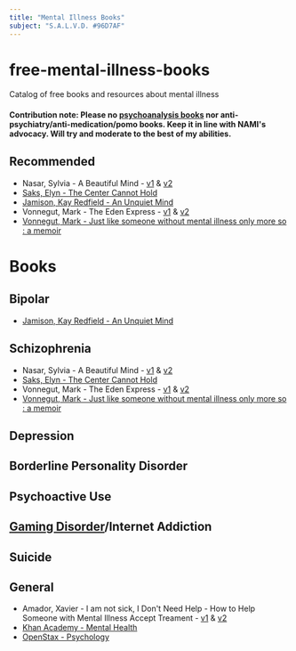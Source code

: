 ```yaml
---
title: "Mental Illness Books"
subject: "S.A.L.V.D. #96D7AF"
---
```


# free-mental-illness-books
Catalog of free books and resources about mental illness

#### Contribution note: Please no [psychoanalysis books](https://www.psychologytoday.com/us/articles/199601/carl-sagan) nor anti-psychiatry/anti-medication/pomo books. Keep it in line with NAMI's  advocacy. Will try and moderate to the best of my abilities.


## Recommended
* Nasar, Sylvia - A Beautiful Mind - [v1](https://archive.org/details/beautifulmind00sylv) & [v2](https://archive.org/details/beautifulmindli00nasa)
* [Saks, Elyn - The Center Cannot Hold](https://archive.org/details/centercannothold00saks_0)
* [Jamison, Kay Redfield - An Unquiet Mind](https://archive.org/details/unquietmindmemoi00jami)
* Vonnegut, Mark - The Eden Express - [v1](https://archive.org/details/edenexpress00vonn) & [v2](https://archive.org/details/edenexpress00mark_0)
* [Vonnegut, Mark - Just like someone without mental illness only more so : a memoir](https://archive.org/details/justlikesomeonew00vonn)

# Books

## Bipolar
* [Jamison, Kay Redfield - An Unquiet Mind](https://archive.org/details/unquietmindmemoi00jami)


## Schizophrenia
* Nasar, Sylvia - A Beautiful Mind - [v1](https://archive.org/details/beautifulmind00sylv) & [v2](https://archive.org/details/beautifulmindli00nasa)
* [Saks, Elyn - The Center Cannot Hold](https://archive.org/details/centercannothold00saks_0)
* Vonnegut, Mark - The Eden Express - [v1](https://archive.org/details/edenexpress00vonn) & [v2](https://archive.org/details/edenexpress00mark_0)
* [Vonnegut, Mark - Just like someone without mental illness only more so : a memoir](https://archive.org/details/justlikesomeonew00vonn)

## Depression

## Borderline Personality Disorder

## Psychoactive Use

## [Gaming Disorder](https://www.npr.org/2019/05/28/727585904/is-gaming-disorder-an-illness-the-who-says-yes-adding-it-to-its-list-of-diseases)/Internet Addiction

## Suicide

## General
* Amador, Xavier - I am not sick, I Don't Need Help - How to Help Someone with Mental Illness Accept Treament - [v1](https://archive.org/details/iamnotsickidontn00xavi) & [v2](https://archive.org/details/iamnotsickidontn00amad)
* [Khan Academy - Mental Health](https://www.khanacademy.org/science/health-and-medicine/mental-health)
* [OpenStax - Psychology](https://openstax.org/details/books/psychology)
